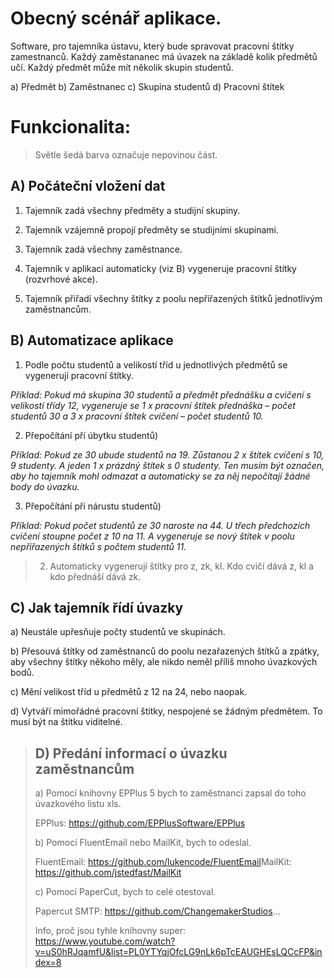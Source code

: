 # Obecný scénář aplikace.

Software, pro tajemníka ústavu, který bude spravovat pracovní štítky zamestnanců. Každý zaměstananec má úvazek na základě kolik předmětů učí. Každý předmět může mít několik skupin studentů. 


a) Předmět
b) Zaměstnanec
c) Skupina studentů
d) Pracovní štítek


# Funkcionalita:


>Světle šedá barva označuje nepovinou část.

## A) Počáteční vložení dat

1. Tajemník zadá všechny předměty a studijní skupiny.

2. Tajemník vzájemně propojí předměty se studijními skupinami.

3. Tajemník zadá všechny zaměstnance.

4. Tajemník v aplikaci automaticky (viz B) vygeneruje pracovní štítky (rozvrhové akce).

5. Tajemník přiřadí všechny štítky z poolu nepřiřazených štítků jednotlivým zaměstnancům.

## B) Automatizace aplikace

1. Podle počtu studentů a velikostí tříd u jednotlivých předmětů se vygenerují pracovní štítky. 

*Příklad: Pokud má skupina 30 studentů a předmět přednášku a cvičení s velikostí třídy 12, vygeneruje se 1 x pracovní štítek přednáška – počet studentů 30 a 3 x pracovní štítek cvičení – počet studentů 10.*

2. Přepočítání pří úbytku studentů)

*Příklad: Pokud ze 30 ubude studentů na 19. Zůstanou 2 x štítek cvičení s 10, 9 studenty. A jeden 1 x prázdný štítek s 0 studenty. Ten musím být označen, aby ho tajemník mohl odmazat a automaticky se za něj nepočítají žádné body do úvazku.*

3. Přepočítání při nárustu studentů)

*Příklad: Pokud počet studentů ze 30 naroste na 44. U třech předchozích cvičení stoupne počet z 10 na 11. A vygeneruje se nový štítek v poolu nepřiřazených štítků s počtem studentů 11.*


>2. Automaticky vygenerují štítky pro z, zk, kl. Kdo cvičí dává z, kl a kdo přednáší dává zk.


## C) Jak tajemník řídí úvazky

a) Neustále upřesňuje počty studentů ve skupinách.

b) Přesouvá štítky od zaměstnanců do poolu nezařazených štítků a zpátky, aby všechny štítky někoho měly, ale nikdo neměl příliš mnoho úvazkových bodů.

c) Mění velikost tříd u předmětů z 12 na 24, nebo naopak.

d) Vytváří mimořádné pracovní štítky, nespojené se žádným předmětem. To musí být na štítku viditelné.



> ## D) Předání informací o úvazku zaměstnancům
>
>a) Pomocí knihovny EPPlus 5 bych to zaměstnanci zapsal do toho úvazkového listu xls.
>
>EPPlus: https://github.com/EPPlusSoftware/EPPlus
>
>b) Pomocí FluentEmail nebo MailKit, bych to odeslal.
>
>FluentEmail: https://github.com/lukencode/FluentEmail​ 
>MailKit: https://github.com/jstedfast/MailKit
>
>c) Pomocí PaperCut, bych to celé otestoval.
>
>Papercut SMTP: https://github.com/ChangemakerStudios...
>
>Info, proč jsou tyhle knihovny super: https://www.youtube.com/watch?v=uS0hRJqamfU&list=PL0YTYqjOfcLG9nLk6pTcEAUGHEsLQCcFP&index=8
